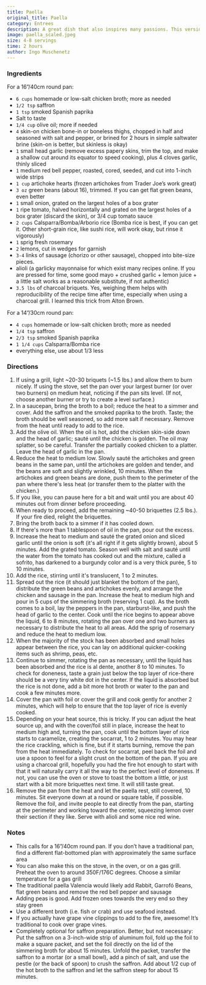 ```yaml
---
title: Paella
original_title: Paella
category: Entrees
description: A great dish that also inspires many passions. This version is tuned a bit to my family’s preferences, in particular the addition of sausage. If you’d like to be truly traditional with ingredients, there are some suggestions at the bottom of the recipe.
image: paella_scaled.jpeg
size: 4-8 servings
time: 2 hours
author: Ingo Muschenetz
---
```


### Ingredients

For a 16”/40cm round pan:

* `6 cups` homemade or low-salt chicken broth; more as needed
* `1/2 tsp` saffron
* `1 tsp` smoked Spanish paprika
* Salt to taste
* `1/4 cup` olive oil; more if needed
* `4` skin-on chicken bone-in or boneless thighs, chopped in half and seasoned with salt and pepper, or brined for 2 hours in simple saltwater brine (skin-on is better, but skinless is okay)
* `1` small head garlic (remove excess papery skins, trim the top, and make a shallow cut around its equator to speed cooking), plus 4 cloves garlic, thinly sliced
* `1` medium red bell pepper, roasted, cored, seeded, and cut into 1-inch wide strips
* `1 cup` artichoke hearts (frozen artichokes from Trader Joe’s work great)
* `3 oz` green beans (about 16), trimmed. If you can get flat green beans, even better
* `1` small onion, grated on the largest holes of a box grater
* `1` ripe tomato, halved horizontally and grated on the largest holes of a box grater (discard the skin), or 3/4 cup tomato sauce
* `2 cups` Calsparra/Bomba/Arborio rice (Bomba rice is best, if you can get it. Other short-grain rice, like sushi rice, will work okay, but rinse it vigorously) 
* `1` sprig fresh rosemary
* `2` lemons, cut in wedges for garnish
* `3-4` links of sausage (chorizo or other sausage), chopped into bite-size pieces.
* alioli (a garlicky mayonnaise for which exist many recipes online. If you are pressed for time, some good mayo +  crushed garlic + lemon juice + a little salt works as a reasonable substitute, if not authentic)
* `3.5 lbs` of charcoal briquets. Yes, weighing them helps with reproducibility of the recipe time after time, especially when using a charcoal grill. I learned this trick from Alton Brown.

For a 14”/30cm round pan:

* `4 cups` homemade or low-salt chicken broth; more as needed
* `1/4 tsp` saffron
* `2/3 tsp` smoked Spanish paprika
* `1 1/4 cups` Calsparra/Bomba rice
* everything else, use about 1/3 less

### Directions

1. If using a grill, light ~20-30 briquets (~1.5 lbs.) and allow them to burn nicely. If using the stove, set the pan over your largest burner (or over two burners) on medium heat, noticing if the pan sits level. (If not, choose another burner or try to create a level surface.)
2. In a saucepan, bring the broth to a boil; reduce the heat to a simmer and cover. Add the saffron and the smoked paprika to the broth. Taste; the broth should be well seasoned, so add more salt if necessary. Remove from the heat until ready to add to the rice.
3. Add the olive oil. When the oil is hot, add the chicken skin-side down and the head of garlic; sauté until the chicken is golden. The oil may splatter, so be careful. Transfer the partially cooked chicken to a platter. Leave the head of garlic in the pan.
4. Reduce the heat to medium low. Slowly sauté the artichokes and green beans in the same pan, until the artichokes are golden and tender, and the beans are soft and slightly wrinkled, 10 minutes. When the artichokes and green beans are done, push them to the perimeter of the pan where there's less heat (or transfer them to the platter with the chicken.)
5. If you like, you can pause here for a bit and wait until you are about 40 minutes out from dinner before proceeding.
6. When ready to proceed, add the remaining ~40-50 briquettes (2.5 lbs.). If your fire died, relight the briquettes.
7. Bring the broth back to a simmer if it has cooled down.
8. If there's more than 1 tablespoon of oil in the pan, pour out the excess.
9. Increase the heat to medium and sauté the grated onion and sliced garlic until the onion is soft (it's all right if it gets slightly brown), about 5 minutes. Add the grated tomato. Season well with salt and sauté until the water from the tomato has cooked out and the mixture, called a sofrito, has darkened to a burgundy color and is a very thick purée, 5 to 10 minutes. 
10. Add the rice, stirring until it's translucent, 1 to 2 minutes.
11. Spread out the rice (it should just blanket the bottom of the pan), distribute the green beans and artichokes evenly, and arrange the chicken and sausage in the pan. Increase the heat to medium high and pour in 5 cups of the simmering broth (reserving 1 cup). As the broth comes to a boil, lay the peppers in the pan, starburst-like, and push the head of garlic to the center. Cook until the rice begins to appear above the liquid, 6 to 8 minutes, rotating the pan over one and two burners as necessary to distribute the heat to all areas. Add the sprig of rosemary and reduce the heat to medium low.
12. When the majority of the stock has been absorbed and small holes appear between the rice, you can lay on additional quicker-cooking items such as shrimp, peas, etc.
13. Continue to simmer, rotating the pan as necessary, until the liquid has been absorbed and the rice is al dente, another 8 to 10 minutes. To check for doneness, taste a grain just below the top layer of rice-there should be a very tiny white dot in the center. If the liquid is absorbed but the rice is not done, add a bit more hot broth or water to the pan and cook a few minutes more.
14. Cover the pan with foil or cover the grill and cook gently for another 2 minutes, which will help to ensure that the top layer of rice is evenly cooked.
15. Depending on your heat source, this is tricky. If you can adjust the heat source up, and with the cover/foil still in place, increase the heat to medium high and, turning the pan, cook until the bottom layer of rice starts to caramelize, creating the socarrat, 1 to 2 minutes. You may hear the rice crackling, which is fine, but if it starts burning, remove the pan from the heat immediately. To check for socarrat, peel back the foil and use a spoon to feel for a slight crust on the bottom of the pan. If you are using a charcoal grill, hopefully you had the fire hot enough to start with that it will naturally carry it all the way to the perfect level of doneness. If not, you can use the oven or stove to toast the bottom a little, or just start with a bit more briquettes next time. It will still taste great.
16. Remove the pan from the heat and let the paella rest, still covered, 10 minutes. Sit everyone down at a round or square table, if possible. Remove the foil, and invite people to eat directly from the pan, starting at the perimeter and working toward the center, squeezing lemon over their section if they like. Serve with alioli and some nice red wine.

### Notes

* This calls for a 16”/40cm round pan. If you don’t have a traditional pan, find a different flat-bottomed plan with approximately the same surface area
* You can also make this on the stove, in the oven, or on a gas grill. Preheat the oven to around 350F/176C degrees. Choose a similar temperature for a gas grill
* The traditional paella Valencia would likely add Rabbit, Garrofó Beans, flat green beans and remove the red bell pepper and sausage
* Adding peas is good. Add frozen ones towards the very end so they stay green
* Use a different broth (i.e. fish or crab) and use seafood instead.
* If you actually have grape vine clippings to add to the fire, awesome! It’s traditional to cook over grape vines.
* Completely optional for saffron preparation. Better, but not necessary: Put the saffron on a 3-inch-wide strip of aluminum foil, fold up the foil to make a square packet, and set the foil directly on the lid of the simmering broth for about 15 minutes. Unfold the packet, transfer the saffron to a mortar (or a small bowl), add a pinch of salt, and use the pestle (or the back of spoon) to crush the saffron. Add about 1/2 cup of the hot broth to the saffron and let the saffron steep for about 15 minutes.